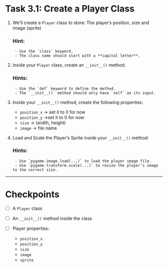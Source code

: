 # Task 3.1: Create a Player Class

1. We'll create a `Player` class to store: The player’s position, size and image (sprite)
    ### Hint:
        - Use the `class` keyword.
        - The class name should start with a **capital letter**.


2. Inside your `Player` class, create an `__init__()` method.
    ### Hints:
        - Use the `def` keyword to define the method.
        - The `__init__()` method should only have `self` as its input.

3. Inside your `__init__()` method, create the following properties:
    - `position_x` -> set it to 0 for now
    - `position_y` ->set it to 0 for now
    - `size` -> (width, height) 
    - `image` -> file name 

4. Load and Scale the Player’s Sprite inside your `__init__()` method:
    ### Hints:
        - Use `pygame.image.load(...)` to load the player image file.
        - Use `pygame.transform.scale(...)` to resize the player’s image to the correct size.

---

# Checkpoints

- [ ] A `Player` class

- [ ] An `__init__()` method inside the class

- [ ] Player properties:
    - `position_x`
    - `position_y`
    - `size`
    - `image`
    - `sprite`
